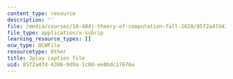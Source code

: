 ```yaml
---
content_type: resource
description: ''
file: /media/courses/18-404j-theory-of-computation-fall-2020/85f2a47d43969d9a1c0dee8bdc17676a_4MgN6uxd4i4.srt
file_type: application/x-subrip
learning_resource_types: []
ocw_type: OCWFile
resourcetype: Other
title: 3play caption file
uid: 85f2a47d-4396-9d9a-1c0d-ee8bdc17676a
---
```

